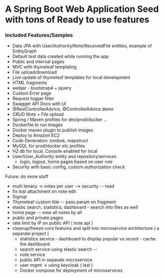# A Spring Boot Web Application Seed with tons of Ready to use features

### Included Features/Samples

- Data JPA with User/Authority/Note/ReceivedFile entities, example of EntityGraph
- Default test data created while running the app
- Public and internal pages
- MVC with thymeleaf templating
- File upload/download
- Live update of thymeleaf templates for local development
- HTML fragments
- webjar - bootstrap4 + jquery
- Custom Error page
- Request logger filter
- Swagger API Docs with UI
- @RestControllerAdvice, @ControllerAdvice demo
- CRUD Note + File upload
- Spring / Maven profiles for dev/prod/docker ...
- Dockerfile to run images
- Docker maven plugin to publish images
- Deploy to Amazon EC2
- Code Generation: lombok,  mapstruct 
- MySQL for prod/docker etc profiles 
- H2 db for local, Console enabled for local
- User/User_Authority entity and repository/services
    - login, logout, home pages based on user role
- Security with basic config, custom authorization check


Future: do more stuff
- multi tenacy -> notes per user --> security -- read
- fix lost attachment on note edit
- Signup 
- Thymeleaf custom title -- pass param on fragment
- elastic search, statistics, dashboard - search into files as well
- home page -- view all notes by all 
- public and private pages
- rate limit by IP on public API ( note api )
- cleanup/freeze core features and split into microservice architecture ( a separate project )
    - statistics service - dashboard to display popular vs recent - cache the dashboard
    - search service using elastic search -- 
    - note service
    - public API in separate microservice   
    - user mgmt -> using keycloak ( last )
    - Docker compose for deployment of microservices
